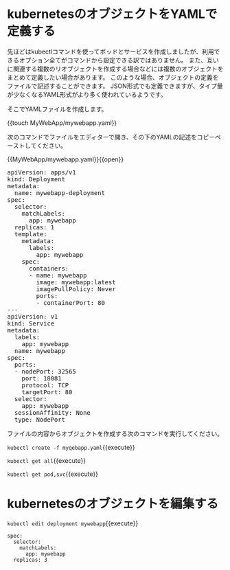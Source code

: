 # kubernetesのオブジェクトをYAMLで定義する

先ほどはkubectlコマンドを使ってポッドとサービスを作成しましたが、利用できるオプション全てがコマンドから設定できる訳ではありません。
また、互いに関連する複数のリオブジェクトを作成する場合などには複数のオブジェクトをまとめて定義したい場合があります。
このような場合、オブジェクトの定義をファイルで記述することができます。
JSON形式でも定義できますが、タイプ量が少なくなるYAML形式がより多く使われているようです。

そこでYAMLファイルを作成します。

{{touch MyWebApp/mywebapp.yaml}}

次のコマンドでファイルをエディターで開き、その下のYAMLの記述をコピーペーストしてください。

{{MyWebApp/mywebapp.yaml}}{{open}}

<pre class="file" data-target="clipboard">
apiVersion: apps/v1 
kind: Deployment
metadata:
  name: mywebapp-deployment
spec:
  selector:
    matchLabels:
      app: mywebapp
  replicas: 1
  template:
    metadata:
      labels:
        app: mywebapp
    spec:
      containers:
      - name: mywebapp
        image: mywebapp:latest
        imagePullPolicy: Never
        ports:
        - containerPort: 80
---
apiVersion: v1
kind: Service
metadata:
  labels:
    app: mywebapp
  name: mywebapp
spec:
  ports:
  - nodePort: 32565
    port: 18081
    protocol: TCP
    targetPort: 80
  selector:
    app: mywebapp
  sessionAffinity: None
  type: NodePort
</pre>

ファイルの内容からオブジェクトを作成する次のコマンドを実行してください。

`kubectl create -f myqebapp.yaml`{{execute}}

`kubectl get all`{{execute}}

`kubectl get pod,svc`{{execute}}

# kubernetesのオブジェクトを編集する

`kubectl edit deployment mywebapp`{{execute}}

```
spec:
  selector:
    matchLabels:
      app: mywebapp
  replicas: 3
```

